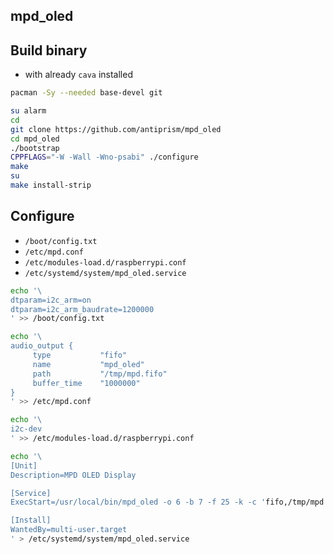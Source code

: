mpd_oled
---

## Build binary
- with already `cava` installed
```sh
pacman -Sy --needed base-devel git

su alarm
cd
git clone https://github.com/antiprism/mpd_oled
cd mpd_oled
./bootstrap
CPPFLAGS="-W -Wall -Wno-psabi" ./configure
make
su
make install-strip
```
## Configure
- `/boot/config.txt`
- `/etc/mpd.conf`
- `/etc/modules-load.d/raspberrypi.conf`
- `/etc/systemd/system/mpd_oled.service`
```sh
echo '\
dtparam=i2c_arm=on
dtparam=i2c_arm_baudrate=1200000
' >> /boot/config.txt

echo '\
audio_output {
     type           "fifo"
     name           "mpd_oled"
     path           "/tmp/mpd.fifo"
     buffer_time    "1000000"
}
' >> /etc/mpd.conf

echo '\
i2c-dev
' >> /etc/modules-load.d/raspberrypi.conf

echo '\
[Unit]
Description=MPD OLED Display

[Service]
ExecStart=/usr/local/bin/mpd_oled -o 6 -b 7 -f 25 -k -c 'fifo,/tmp/mpd.fifo'

[Install]
WantedBy=multi-user.target
' > /etc/systemd/system/mpd_oled.service
```

